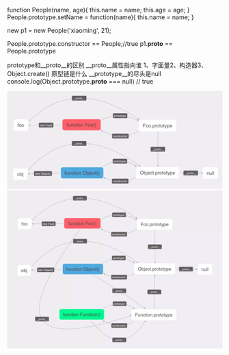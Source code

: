 function People(name, age){
this.name = name;
this.age = age;
}
People.prototype.setName = function(name){
this.name = name;
}

new p1 = new People('xiaoming', 21);

People.prototype.constructor == People;//true
p1.__proto__  == People.prototype

prototype和__proto__的区别
__proto__属性指向谁
1、字面量2、构造器3、Object.create()
原型链是什么
__prototype__的尽头是null
console.log(Object.prototype.__proto__ === null) // true

![Alt text](../picture/原型和原型链1.png)   
![Alt text](../picture/原型和原型链2.png)   